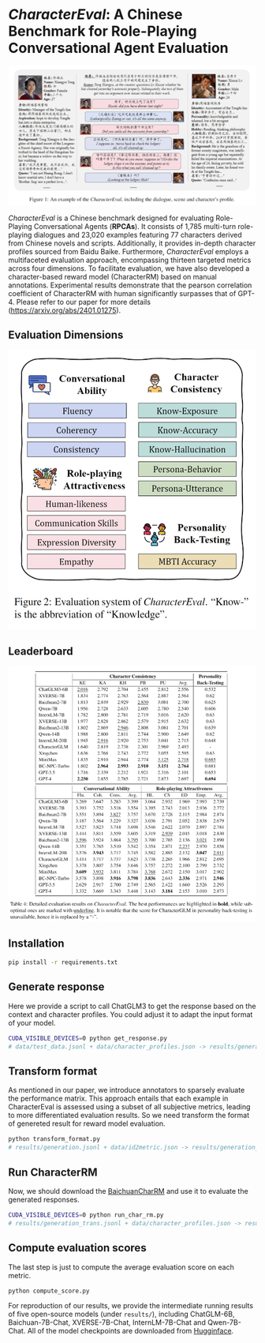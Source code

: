 # *CharacterEval*: A Chinese Benchmark for Role-Playing Conversational Agent Evaluation

<div align="center">
<img src="assets/example.png">
</div>


*CharacterEval* is a Chinese benchmark designed for evaluating Role-Playing Conversational Agents (**RPCAs**). It consists of 1,785 multi-turn role-playing dialogues and 23,020 examples featuring 77 characters derived from Chinese novels and scripts. Additionally, it provides in-depth character profiles sourced from Baidu Baike. Furthermore, *CharacterEval* employs a multifaceted evaluation approach, encompassing thirteen targeted metrics across four dimensions. To facilitate evaluation, we have also developed a character-based reward model (CharacterRM) based on manual annotations. Experimental results demonstrate that the pearson correlation coefficient of CharacterRM with human significantly surpasses that of GPT-4. Please refer to our paper for more details (https://arxiv.org/abs/2401.01275). 

## Evaluation Dimensions
<div align="center">
<img src="assets/dimension.png">
</div>

## Leaderboard
<div align="center">
<img src="assets/leaderboard.png">
</div>


## Installation
```bash 
pip install -r requirements.txt
```

## Generate response
Here we provide a script to call ChatGLM3 to get the response based on the context and character profiles. You could adjust it to adapt the input format of your model.
```bash
CUDA_VISIBLE_DEVICES=0 python get_response.py
# data/test_data.jsonl + data/character_profiles.json -> results/generation.jsonl
```

## Transform format
As mentioned in our paper, we introduce annotators to sparsely evaluate the performance matrix. This approach entails that each example in CharacterEval is assessed using a subset of all subjective metrics, leading to more differentiated evaluation results. So we need transform the format of genereted result for reward model evaluation.
```bash
python transform_format.py
# results/generation.jsonl + data/id2metric.json -> results/generation_trans.jsonl
```

## Run CharacterRM
Now, we should download the [BaichuanCharRM](morecry/BaichuanCharRM) and use it to evaluate the generated responses. 
```bash
CUDA_VISIBLE_DEVICES=0 python run_char_rm.py 
# results/generation_trans.jsonl + data/character_profiles.json -> results/evaluation
```

## Compute evaluation scores
The last step is just to compute the average evaluation score on each metric.
```bash
python compute_score.py
```

For reproduction of our results, we provide the intermediate running results of five open-source models (under ```results/```), including ChatGLM-6B, Baichuan-7B-Chat, XVERSE-7B-Chat, InternLM-7B-Chat and Qwen-7B-Chat. All of the model checkpoints are downloaded from [Hugginface](https://huggingface.co/).
